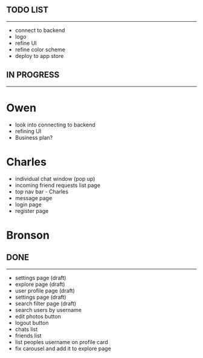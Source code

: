 ## TODO LIST
---
- connect to backend
- logo
- refine UI
- refine color scheme
- deploy to app store



## IN PROGRESS
---
# Owen
- look into connecting to backend
- refining UI
- Business plan?

# Charles
- individual chat window (pop up)
- incoming friend requests list page
- top nav bar - Charles
- message page
- login page
- register page

# Bronson




## DONE
---
- settings page (draft)
- explore page (draft)
- user profile page (draft)
- settings page (draft)
- search filter page (draft)
- search users by username
- edit photos button
- logout button
- chats list
- friends list
- list peoples username on profile card
- fix carousel and add it to explore page


